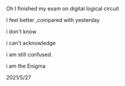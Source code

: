 Oh I finished my exam on digital logical circuit

I feel better ,compared with yesterday

i don't know

i can't acknowledge

i am still confused.

i am the Enigma

2021/5/27
